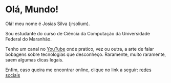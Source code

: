 <h1 id="olá-mundo">Olá, Mundo!</h1>
<p>Olá! meu nome é Josias Silva (jrsolium).</p>
<p>Sou estudante do curso de Ciência da Computação da Universidade Federal do Maranhão.</p>
<p>Tenho um canal no <a href="https://www.youtube.com/jrsolium">YouTube</a> onde pratico, vez ou outra, a arte de falar bobagens sobre tecnologias que desconheço. Raramente, muito raramente, saem algumas dicas legais.</p>
<p>Enfim, caso queira me encontrar online, clique no link a seguir: <a href="https://linktr.ee/jrsolium_">redes sociais</a></p>

